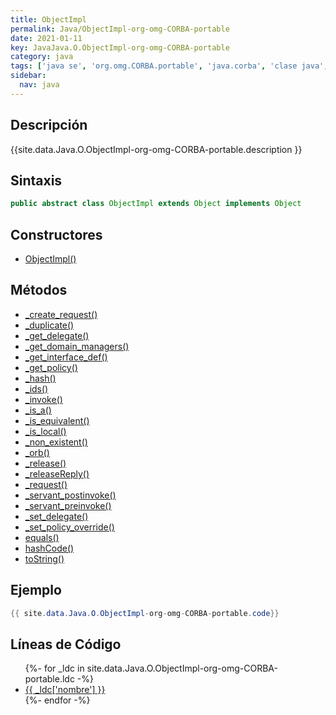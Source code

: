 ```yaml
---
title: ObjectImpl
permalink: Java/ObjectImpl-org-omg-CORBA-portable
date: 2021-01-11
key: JavaJava.O.ObjectImpl-org-omg-CORBA-portable
category: java
tags: ['java se', 'org.omg.CORBA.portable', 'java.corba', 'clase java', 'Java 1.0']
sidebar: 
  nav: java
---
```


## Descripción
{{site.data.Java.O.ObjectImpl-org-omg-CORBA-portable.description }}

## Sintaxis
~~~java
public abstract class ObjectImpl extends Object implements Object
~~~

## Constructores
* [ObjectImpl()](/Java/ObjectImpl-org-omg-CORBA-portable/ObjectImpl/)

## Métodos
* [_create_request()](/Java/ObjectImpl-org-omg-CORBA-portable/_create_request)
* [_duplicate()](/Java/ObjectImpl-org-omg-CORBA-portable/_duplicate)
* [_get_delegate()](/Java/ObjectImpl-org-omg-CORBA-portable/_get_delegate)
* [_get_domain_managers()](/Java/ObjectImpl-org-omg-CORBA-portable/_get_domain_managers)
* [_get_interface_def()](/Java/ObjectImpl-org-omg-CORBA-portable/_get_interface_def)
* [_get_policy()](/Java/ObjectImpl-org-omg-CORBA-portable/_get_policy)
* [_hash()](/Java/ObjectImpl-org-omg-CORBA-portable/_hash)
* [_ids()](/Java/ObjectImpl-org-omg-CORBA-portable/_ids)
* [_invoke()](/Java/ObjectImpl-org-omg-CORBA-portable/_invoke)
* [_is_a()](/Java/ObjectImpl-org-omg-CORBA-portable/_is_a)
* [_is_equivalent()](/Java/ObjectImpl-org-omg-CORBA-portable/_is_equivalent)
* [_is_local()](/Java/ObjectImpl-org-omg-CORBA-portable/_is_local)
* [_non_existent()](/Java/ObjectImpl-org-omg-CORBA-portable/_non_existent)
* [_orb()](/Java/ObjectImpl-org-omg-CORBA-portable/_orb)
* [_release()](/Java/ObjectImpl-org-omg-CORBA-portable/_release)
* [_releaseReply()](/Java/ObjectImpl-org-omg-CORBA-portable/_releaseReply)
* [_request()](/Java/ObjectImpl-org-omg-CORBA-portable/_request)
* [_servant_postinvoke()](/Java/ObjectImpl-org-omg-CORBA-portable/_servant_postinvoke)
* [_servant_preinvoke()](/Java/ObjectImpl-org-omg-CORBA-portable/_servant_preinvoke)
* [_set_delegate()](/Java/ObjectImpl-org-omg-CORBA-portable/_set_delegate)
* [_set_policy_override()](/Java/ObjectImpl-org-omg-CORBA-portable/_set_policy_override)
* [equals()](/Java/ObjectImpl-org-omg-CORBA-portable/equals)
* [hashCode()](/Java/ObjectImpl-org-omg-CORBA-portable/hashCode)
* [toString()](/Java/ObjectImpl-org-omg-CORBA-portable/toString)

## Ejemplo
~~~java
{{ site.data.Java.O.ObjectImpl-org-omg-CORBA-portable.code}}
~~~

## Líneas de Código
<ul>
{%- for _ldc in site.data.Java.O.ObjectImpl-org-omg-CORBA-portable.ldc -%}
   <li>
       <a href="{{_ldc['url'] }}">{{ _ldc['nombre'] }}</a>
   </li>
{%- endfor -%}
</ul>

